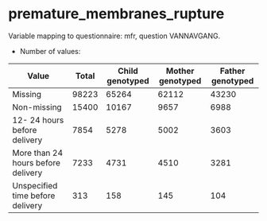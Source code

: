 # premature_membranes_rupture
Variable mapping to questionnaire: mfr, question VANNAVGANG.
- Number of values:

| Value | Total | Child genotyped | Mother genotyped | Father genotyped |
| ----- | ----- | --------------- | ---------------- | ---------------- |
| Missing | 98223 | 65264 | 62112 | 43230 |
| Non-missing | 15400 | 10167 | 9657 | 6988 |
| 12- 24 hours before delivery | 7854 | 5278 | 5002 |3603 |
| More than 24 hours before delivery | 7233 | 4731 | 4510 |3281 |
| Unspecified time before delivery | 313 | 158 | 145 |104 |



